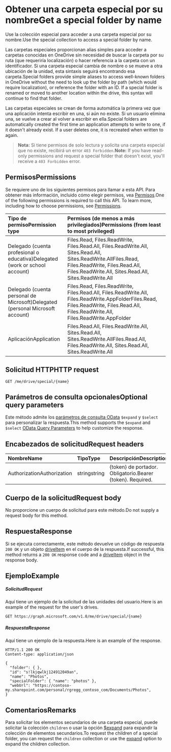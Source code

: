 # <a name="get-a-special-folder-by-name"></a><span data-ttu-id="e1e8a-101">Obtener una carpeta especial por su nombre</span><span class="sxs-lookup"><span data-stu-id="e1e8a-101">Get a special folder by name</span></span>

<span data-ttu-id="e1e8a-102">Use la colección especial para acceder a una carpeta especial por su nombre.</span><span class="sxs-lookup"><span data-stu-id="e1e8a-102">Use the special collection to access a special folder by name.</span></span>

<span data-ttu-id="e1e8a-p101">Las carpetas especiales proporcionan alias simples para acceder a carpetas conocidas en OneDrive sin necesidad de buscar la carpeta por su ruta (que requeriría localización) o hacer referencia a la carpeta con un identificador. Si una carpeta especial cambia de nombre o se mueve a otra ubicación de la unidad, esta sintaxis seguirá encontrando esa carpeta.</span><span class="sxs-lookup"><span data-stu-id="e1e8a-p101">Special folders provide simple aliases to access well-known folders in OneDrive without the need to look up the folder by path (which would require localization), or reference the folder with an ID. If a special folder is renamed or moved to another location within the drive, this syntax will continue to find that folder.</span></span>

<span data-ttu-id="e1e8a-p102">Las carpetas especiales se crean de forma automática la primera vez que una aplicación intenta escribir en una, si aún no existe. Si un usuario elimina una, se vuelve a crear al volver a escribir en ella.</span><span class="sxs-lookup"><span data-stu-id="e1e8a-p102">Special folders are automatically created the first time an application attempts to write to one, if it doesn't already exist. If a user deletes one, it is recreated when written to again.</span></span>

><span data-ttu-id="e1e8a-107">**Nota:**  Si tiene permisos de solo lectura y solicita una carpeta especial que no existe, recibirá un error `403 Forbidden`.</span><span class="sxs-lookup"><span data-stu-id="e1e8a-107">**Note:**  If you have read-only permissions and request a special folder that doesn't exist, you'll receive a `403 Forbidden` error.</span></span>

## <a name="permissions"></a><span data-ttu-id="e1e8a-108">Permisos</span><span class="sxs-lookup"><span data-stu-id="e1e8a-108">Permissions</span></span>

<span data-ttu-id="e1e8a-p103">Se requiere uno de los siguientes permisos para llamar a esta API. Para obtener más información, incluido cómo elegir permisos, vea [Permisos](../../../concepts/permissions_reference.md).</span><span class="sxs-lookup"><span data-stu-id="e1e8a-p103">One of the following permissions is required to call this API. To learn more, including how to choose permissions, see [Permissions](../../../concepts/permissions_reference.md).</span></span>

|<span data-ttu-id="e1e8a-111">Tipo de permiso</span><span class="sxs-lookup"><span data-stu-id="e1e8a-111">Permission type</span></span>                        | <span data-ttu-id="e1e8a-112">Permisos (de menos a más privilegiados)</span><span class="sxs-lookup"><span data-stu-id="e1e8a-112">Permissions (from least to most privileged)</span></span>                                                           |
|:--------------------------------------|:------------------------------------------------------------------------------------------------------|
|<span data-ttu-id="e1e8a-113">Delegado (cuenta profesional o educativa)</span><span class="sxs-lookup"><span data-stu-id="e1e8a-113">Delegated (work or school account)</span></span>     | <span data-ttu-id="e1e8a-114">Files.Read, Files.ReadWrite, Files.Read.All, Files.ReadWrite.All, Sites.Read.All, Sites.ReadWrite.All</span><span class="sxs-lookup"><span data-stu-id="e1e8a-114">Files.Read, Files.ReadWrite, Files.Read.All, Files.ReadWrite.All, Sites.Read.All, Sites.ReadWrite.All</span></span> |
|<span data-ttu-id="e1e8a-115">Delegado (cuenta personal de Microsoft)</span><span class="sxs-lookup"><span data-stu-id="e1e8a-115">Delegated (personal Microsoft account)</span></span> | <span data-ttu-id="e1e8a-116">Files.Read, Files.ReadWrite, Files.Read.All, Files.ReadWrite.All, Files.ReadWrite.AppFolder</span><span class="sxs-lookup"><span data-stu-id="e1e8a-116">Files.Read, Files.ReadWrite, Files.Read.All, Files.ReadWrite.All, Files.ReadWrite.AppFolder</span></span>           |
|<span data-ttu-id="e1e8a-117">Aplicación</span><span class="sxs-lookup"><span data-stu-id="e1e8a-117">Application</span></span>                            | <span data-ttu-id="e1e8a-118">Files.Read.All, Files.ReadWrite.All, Sites.Read.All, Sites.ReadWrite.All</span><span class="sxs-lookup"><span data-stu-id="e1e8a-118">Files.Read.All, Files.ReadWrite.All, Sites.Read.All, Sites.ReadWrite.All</span></span>                              |

## <a name="http-request"></a><span data-ttu-id="e1e8a-119">Solicitud HTTP</span><span class="sxs-lookup"><span data-stu-id="e1e8a-119">HTTP request</span></span>

<!-- { "blockType": "ignored" } -->
```http
GET /me/drive/special/{name}
```
## <a name="optional-query-parameters"></a><span data-ttu-id="e1e8a-120">Parámetros de consulta opcionales</span><span class="sxs-lookup"><span data-stu-id="e1e8a-120">Optional query parameters</span></span>

<span data-ttu-id="e1e8a-121">Este método admite los [parámetros de consulta OData](../../../concepts/query_parameters.md) `$expand` y `$select` para personalizar la respuesta.</span><span class="sxs-lookup"><span data-stu-id="e1e8a-121">This method supports the `$expand` and `$select` [OData Query Parameters](../../../concepts/query_parameters.md) to help customize the response.</span></span>

## <a name="request-headers"></a><span data-ttu-id="e1e8a-122">Encabezados de solicitud</span><span class="sxs-lookup"><span data-stu-id="e1e8a-122">Request headers</span></span>

| <span data-ttu-id="e1e8a-123">Nombre</span><span class="sxs-lookup"><span data-stu-id="e1e8a-123">Name</span></span>          | <span data-ttu-id="e1e8a-124">Tipo</span><span class="sxs-lookup"><span data-stu-id="e1e8a-124">Type</span></span>   | <span data-ttu-id="e1e8a-125">Descripción</span><span class="sxs-lookup"><span data-stu-id="e1e8a-125">Description</span></span>               |
|:--------------|:-------|:--------------------------|
| <span data-ttu-id="e1e8a-126">Authorization</span><span class="sxs-lookup"><span data-stu-id="e1e8a-126">Authorization</span></span> | <span data-ttu-id="e1e8a-127">string</span><span class="sxs-lookup"><span data-stu-id="e1e8a-127">string</span></span> | <span data-ttu-id="e1e8a-p104">{token} de portador. Obligatorio.</span><span class="sxs-lookup"><span data-stu-id="e1e8a-p104">Bearer {token}. Required.</span></span> |

## <a name="request-body"></a><span data-ttu-id="e1e8a-130">Cuerpo de la solicitud</span><span class="sxs-lookup"><span data-stu-id="e1e8a-130">Request body</span></span>

<span data-ttu-id="e1e8a-131">No proporcione un cuerpo de solicitud para este método.</span><span class="sxs-lookup"><span data-stu-id="e1e8a-131">Do not supply a request body for this method.</span></span>

## <a name="response"></a><span data-ttu-id="e1e8a-132">Respuesta</span><span class="sxs-lookup"><span data-stu-id="e1e8a-132">Response</span></span>

<span data-ttu-id="e1e8a-133">Si se ejecuta correctamente, este método devuelve un código de respuesta `200 OK` y un objeto [driveItem](../resources/driveitem.md) en el cuerpo de la respuesta.</span><span class="sxs-lookup"><span data-stu-id="e1e8a-133">If successful, this method returns a `200 OK` response code and a [driveItem](../resources/driveitem.md) object in the response body.</span></span>

## <a name="example"></a><span data-ttu-id="e1e8a-134">Ejemplo</span><span class="sxs-lookup"><span data-stu-id="e1e8a-134">Example</span></span>

##### <a name="request"></a><span data-ttu-id="e1e8a-135">Solicitud</span><span class="sxs-lookup"><span data-stu-id="e1e8a-135">Request</span></span>

<span data-ttu-id="e1e8a-136">Aquí tiene un ejemplo de la solicitud de las unidades del usuario.</span><span class="sxs-lookup"><span data-stu-id="e1e8a-136">Here is an example of the request for the user's drives.</span></span>

<!-- {
  "blockType": "request",
  "name": "get_drive_special"
}-->
```http
GET https://graph.microsoft.com/v1.0/me/drive/special/{name}
```

##### <a name="response"></a><span data-ttu-id="e1e8a-137">Respuesta</span><span class="sxs-lookup"><span data-stu-id="e1e8a-137">Response</span></span>
<span data-ttu-id="e1e8a-138">Aquí tiene un ejemplo de la respuesta.</span><span class="sxs-lookup"><span data-stu-id="e1e8a-138">Here is an example of the response.</span></span>
<!-- {
  "blockType": "response",
  "truncated": true,
  "@odata.type": "microsoft.graph.driveItem"
} -->
```http
HTTP/1.1 200 OK
Content-type: application/json

{
  "folder": { },
  "id": "s!lkjqwlkj124912049an",
  "name": "Photos",
  "specialFolder": { "name": "photos" },
  "webUrl": "https://contoso-my.sharepoint.com/personal/rgregg_contoso_com/Documents/Photos",
}
```

## <a name="remarks"></a><span data-ttu-id="e1e8a-139">Comentarios</span><span class="sxs-lookup"><span data-stu-id="e1e8a-139">Remarks</span></span>

<span data-ttu-id="e1e8a-140">Para solicitar los elementos secundarios de una carpeta especial, puede solicitar la colección `children` o usar la opción [$expand](../../../concepts/query_parameters.md) para expandir la colección de elementos secundarios.</span><span class="sxs-lookup"><span data-stu-id="e1e8a-140">To request the children of a special folder, you can request the `children` collection or use the [expand](../../../concepts/query_parameters.md) option to expand the children collection.</span></span>


<!-- {
  "type": "#page.annotation",
  "description": "List drives",
  "keywords": "",
  "section": "documentation",
  "tocPath": "OneDrive/Drive/Get special folder"
}-->
